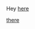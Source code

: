 Hey [here](https://drive.google.com/drive/folders/1G1N4uKhTT6WY4tDgWXYoZkXjMZUsKNY7?usp=drive_link)

[there](https://drive.google.com/drive/folders/1meaU58kgNxrMDIWF-629xpPuZzms4JGL)

